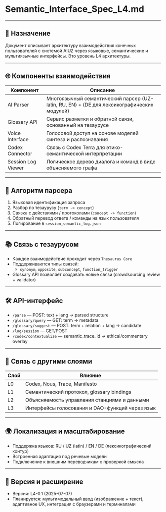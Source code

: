 # Semantic_Interface_Spec_L4.md

---

## 📘 Назначение

Документ описывает архитектуру взаимодействия конечных пользователей с системой AIUZ через языковые, семантические и мультиязычные интерфейсы. Это уровень L4 архитектуры.

---

## 🌐 Компоненты взаимодействия

| Компонент | Описание |
|----------|----------|
| AI Parser | Многоязычный семантический парсер (UZ-latin, RU, EN) + (DE для лексикографических модулей) |
| Glossary API | Сервис разметки и обратной связи, основанный на тезаурусе |
| Voice Interface | Голосовой доступ на основе моделей синтеза и распознавания |
| Codex Connector | Связь с Codex Terra для этико-семантической интерпретации |
| Session Log Viewer | Логическое дерево диалога и команд в виде объясняемого графа |

---

## 🧠 Алгоритм парсера

1. Языковая идентификация запроса
2. Разбор по тезаурусу (`term -> concept`)
3. Связка с действиями / протоколами (`concept -> function`)
4. Обратный перевод ответа / команды на язык пользователя
5. Логирование в `session_semantic_log.json`

---

## 📚 Связь с тезаурусом

- Каждое взаимодействие проходит через `Thesaurus Core`
- Поддерживаются типы связей:
  - `synonym`, `opposite`, `subconcept`, `function_trigger`
- Glossary API позволяет создавать новые связи (crowdsourcing review + validator)

---

## 🛠️ API-интерфейс

- `/parse` — POST: text + lang → parsed structure
- `/glossary/query` — GET: term → metadata
- `/glossary/suggest` — POST: term + relation + lang → candidate
- `/log/session` — GET/POST
- `/codex/contextualize` — semantic_trace_id → ethical/commentary overlay

---

## 🔗 Связь с другими слоями

| Слой | Влияние |
|------|---------|
| L0 | Codex, Nous, Trace, Manifesto |
| L1 | Семантический протокол, glossary bindings |
| L2 | Объясняемость управления станциями и данными |
| L3 | Интерфейсы голосования и DAO-функций через язык |

---

## 🌍 Локализация и масштабирование

- Поддержка языков: RU / UZ (latin) / EN / DE (лексикографический контур)
- Встроенная адаптация под речевые модели
- Подключение к внешним переводчикам с проверкой смысла

---

## 📅 Версия и расширение

- Версия: L4-0.1 (2025-07-07)
- Планируется: мультимодальный ввод (изображение + текст), адаптивное UX, интеграция с браузерами и терминалами

